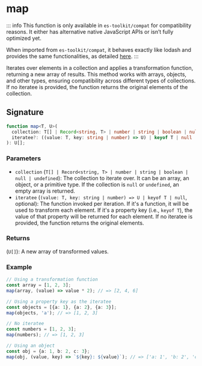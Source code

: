 # map

::: info
This function is only available in `es-toolkit/compat` for compatibility reasons. It either has alternative native JavaScript APIs or isn’t fully optimized yet.

When imported from `es-toolkit/compat`, it behaves exactly like lodash and provides the same functionalities, as detailed [here](../../../compatibility.md).
:::

Iterates over elements in a collection and applies a transformation function, returning a new array of results. 
This method works with arrays, objects, and other types, ensuring compatibility across different types of collections. 
If no iteratee is provided, the function returns the original elements of the collection.

## Signature

```typescript
function map<T, U>(
  collection: T[] | Record<string, T> | number | string | boolean | null | undefined,
  iteratee?: ((value: T, key: string | number) => U) | keyof T | null
): U[];
```

### Parameters
- `collection` (`T[] | Record<string, T> | number | string | boolean | null | undefined`): The collection to iterate over. It can be an array, an object, or a primitive type. If the collection is `null` or `undefined`, an empty array is returned.
- `iteratee` (`(value: T, key: string | number) => U | keyof T | null`, optional): The function invoked per iteration. If it's a function, it will be used to transform each element. If it's a property key (i.e., `keyof T`), the value of that property will be returned for each element. If no iteratee is provided, the function returns the original elements.

### Returns
(`U[]`): A new array of transformed values.

### Example

```typescript
// Using a transformation function
const array = [1, 2, 3];
map(array, (value) => value * 2); // => [2, 4, 6]

// Using a property key as the iteratee
const objects = [{a: 1}, {a: 2}, {a: 3}];
map(objects, 'a'); // => [1, 2, 3]

// No iteratee
const numbers = [1, 2, 3];
map(numbers); // => [1, 2, 3]

// Using an object
const obj = {a: 1, b: 2, c: 3};
map(obj, (value, key) => `${key}: ${value}`); // => ['a: 1', 'b: 2', 'c: 3']
```
